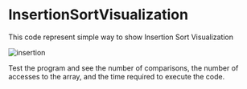 # InsertionSortVisualization
This code represent simple way to show Insertion Sort Visualization

![insertion](https://user-images.githubusercontent.com/34587275/113600038-bd6bd980-963f-11eb-9e36-6cacd762b715.gif)

Test the program and see the number of comparisons, the number of accesses to the array, and the time required to execute the code.
